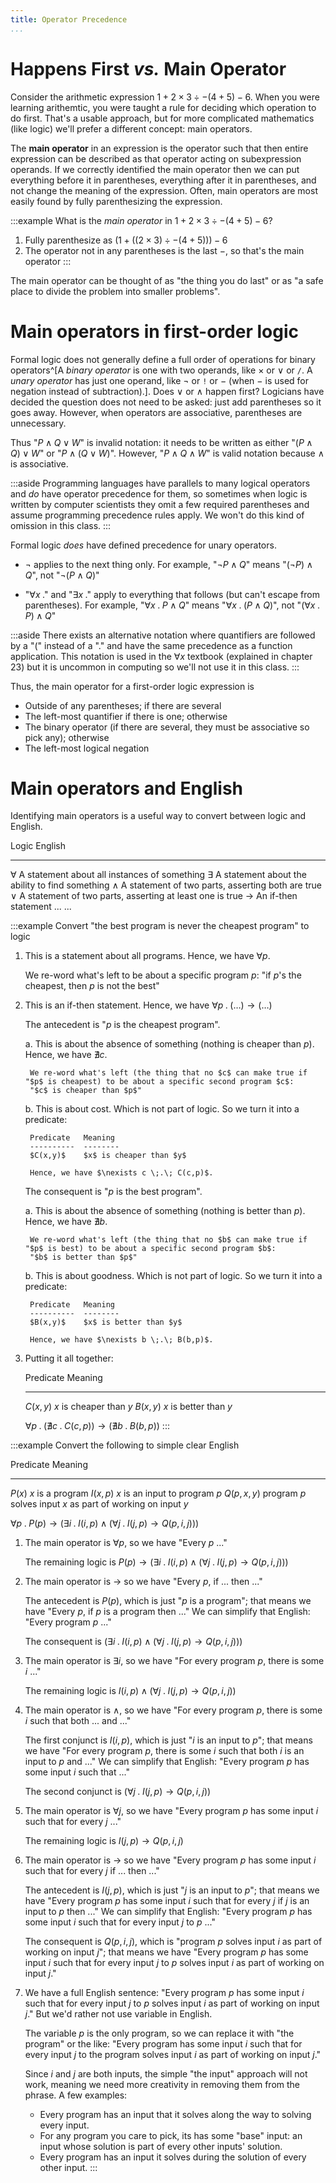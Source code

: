 ```yaml
---
title: Operator Precedence
...
```


# Happens First *vs.* Main Operator

Consider the arithmetic expression $1 + 2 \times 3 \div -(4 + 5) - 6$.
When you were learning arithemtic, you were taught a rule for deciding which operation to do first.
That's a usable approach, but for more complicated mathematics (like logic) we'll prefer a different concept: main operators.

The **main operator** in an expression is the operator such that then entire expression can be described as that operator acting on subexpression operands.
If we correctly identified the main operator then we can put everything before it in parentheses, everything after it in parentheses, and not change the meaning of the expression.
Often, main operators are most easily found by fully parenthesizing the expression.

:::example
What is the *main operator* in $1 + 2 \times 3 \div -(4 + 5) - 6$?

1. Fully parenthesize as $\Big(1 + \big((2 \times 3) \div -(4 + 5)\big)\Big) - 6$
2. The operator not in any parentheses is the last $-$, so that's the main operator
:::

The main operator can be thought of as "the thing you do last"
or as "a safe place to divide the problem into smaller problems".

# Main operators in first-order logic

Formal logic does not generally define a full order of operations for binary operators^[A *binary operator* is one with two operands, like $\times$ or $\lor$ or `/`. A *unary operator* has just one operand, like $\lnot$ or `!` or $-$ (when $-$ is used for negation instead of subtraction).].
Does $\lor$ or $\land$ happen first? Logicians have decided the question does not need to be asked: just add parentheses so it goes away.
However, when operators are associative, parentheses are unnecessary.

Thus "$P \land Q \lor W$" is invalid notation: it needs to be written as either "$(P \land Q) \lor W$" or "$P \land (Q \lor W)$".
However, "$P \land Q \land W$" is valid notation because $\land$ is associative.

:::aside
Programming languages have parallels to many logical operators and *do* have operator precedence for them, so sometimes when logic is written by computer scientists they omit a few required parentheses and assume programming precedence rules apply. We won't do this kind of omission in this class.
:::

Formal logic *does* have defined precedence for unary operators.

- $\lnot$ applies to the next thing only.
    For example, "$\lnot P \land Q$" means "$(\lnot P) \land Q$",
    not "$\lnot(P \land Q)$"

- "$\forall x \;.$" and "$\exists x\;.$" apply to everything that follows (but can't escape from parentheses).
    For example, "$\forall x \;.\; P \land Q$" means "$\forall x \;.\; (P \land Q)$", not "$(\forall x \;.\; P) \land Q$"
    
:::aside
There exists an alternative notation where quantifiers are followed by a "$($" instead of a "$.$" and have the same precedence as a function application. This notation is used in the $\forall x$ textbook (explained in chapter 23) but it is uncommon in computing so we'll not use it in this class.
:::

Thus, the main operator for a first-order logic expression is 

- Outside of any parentheses; if there are several
- The left-most quantifier if there is one; otherwise
- The binary operator (if there are several, they must be associative so pick any); otherwise
- The left-most logical negation

# Main operators and English

Identifying main operators is a useful way to convert between logic and English.

Logic           English
------          -----------------
$\forall$       A statement about all instances of something
$\exists$       A statement about the ability to find something
$\land$         A statement of two parts, asserting both are true
$\lor$          A statement of two parts, asserting at least one is true
$\rightarrow$   An if-then statement
...             ...


:::example
Convert "the best program is never the cheapest program" to logic

1. This is a statement about all programs.
    Hence, we have $\forall p$.
    
    We re-word what's left to be about a specific program $p$:
    "if $p$'s the cheapest, then $p$ is not the best"

2. This is an if-then statement.
    Hence, we have $\forall p\;.\; (\dots) \rightarrow (\dots)$
    
    The antecedent is "$p$ is the cheapest program".
    
    a. This is about the absence of something (nothing is cheaper than $p$).
        Hence, we have $\nexists c$.
        
        We re-word what's left (the thing that no $c$ can make true if "$p$ is cheapest) to be about a specific second program $c$:
        "$c$ is cheaper than $p$"
    b. This is about cost. Which is not part of logic. So we turn it into a predicate:
        
        Predicate   Meaning
        ----------  --------
        $C(x,y)$    $x$ is cheaper than $y$
        
        Hence, we have $\nexists c \;.\; C(c,p)$.
    
    The consequent is "$p$ is the best program".
    
    a. This is about the absence of something (nothing is better than $p$).
        Hence, we have $\nexists b$.
        
        We re-word what's left (the thing that no $b$ can make true if "$p$ is best) to be about a specific second program $b$:
        "$b$ is better than $p$"
    b. This is about goodness. Which is not part of logic. So we turn it into a predicate:

        Predicate   Meaning
        ----------  --------
        $B(x,y)$    $x$ is better than $y$
        
        Hence, we have $\nexists b \;.\; B(b,p)$.

3. Putting it all together:

    Predicate   Meaning
    ----------  --------
    $C(x,y)$    $x$ is cheaper than $y$
    $B(x,y)$    $x$ is better than $y$

    $\forall p\;.\; \big(\nexists c \;.\; C(c,p)\big) \rightarrow \big(\nexists b \;.\; B(b,p)\big)$
:::


:::example
Convert the following to simple clear English

Predicate   Meaning
----------  --------
$P(x)$      $x$ is a program
$I(x,p)$    $x$ is an input to program $p$
$Q(p,x,y)$  program $p$ solves input $x$ as part of working on input $y$

$\forall p \;.\; P(p) \rightarrow\Big(\exists i \;.\; I(i,p) \land\big(\forall j \;.\; I(j,p) \rightarrow Q(p,i,j)\big)\Big)$

1. The main operator is $\forall p$,
    so we have "Every $p$ ..."
    
    The remaining logic is $P(p) \rightarrow \Big(\exists i \;.\; I(i,p) \land\big(\forall j \;.\; I(j,p) \rightarrow Q(p,i,j)\big)\Big)$

1. The main operator is $\rightarrow$
    so we have "Every $p$, if ... then ..."
    
    The antecedent is $P(p)$, which is just "$p$ is a program";
    that means we have "Every $p$, if $p$ is a program then ..."
    We can simplify that English:
    "Every program $p$ ..."
    
    The consequent is $\Big(\exists i \;.\; I(i,p) \land\big(\forall j \;.\; I(j,p) \rightarrow Q(p,i,j)\big)\Big)$
    
1. The main operator is $\exists i$,
    so we have "For every program $p$, there is some $i$ ..."
    
    The remaining logic is $I(i,p) \land\big(\forall j \;.\; I(j,p) \rightarrow Q(p,i,j)\big)$
    
1. The main operator is $\land$,
    so we have "For every program $p$, there is some $i$ such that both ... and ..."
    
    The first conjunct is $I(i,p)$, which is just "$i$ is an input to $p$";
    that means we have "For every program $p$, there is some $i$ such that both $i$ is an input to $p$ and ..."
    We can simplify that English:
    "Every program $p$ has some input $i$ such that ..."
    
    The second conjunct is $\big(\forall j \;.\; I(j,p) \rightarrow Q(p,i,j)\big)$
    
1. The main operator is $\forall j$,
    so we have "Every program $p$ has some input $i$ such that for every $j$ ..."

    The remaining logic is $I(j,p) \rightarrow Q(p,i,j)$

1. The main operator is $\rightarrow$
    so we have "Every program $p$ has some input $i$ such that for every $j$ if ... then ..."
    
    The antecedent is $I(j,p)$, which is just "$j$ is an input to $p$";
    that means we have "Every program $p$ has some input $i$ such that for every $j$ if $j$ is an input to $p$ then ..."
    We can simplify that English:
    "Every program $p$ has some input $i$ such that for every input $j$ to $p$ ..."
    
    The consequent is $Q(p,i,j)$, which is "program $p$ solves input $i$ as part of working on input $j$";
    that means we have "Every program $p$ has some input $i$ such that for every input $j$ to $p$ solves input $i$ as part of working on input $j$."

1. We have a full English sentence: "Every program $p$ has some input $i$ such that for every input $j$ to $p$ solves input $i$ as part of working on input $j$."
    But we'd rather not use variable in English.
    
    The variable $p$ is the only program, so we can replace it with "the program" or the like:
    "Every program has some input $i$ such that for every input $j$ to the program solves input $i$ as part of working on input $j$."
    
    Since $i$ and $j$ are both inputs, the simple "the input" approach will not work, meaning we need more creativity in removing them from the phrase.
    A few examples:
    
    - Every program has an input that it solves along the way to solving every input.
    - For any program you care to pick, its has some "base" input: an input whose solution is part of every other inputs' solution.
    - Every program has an input it solves during the solution of every other input.
:::
